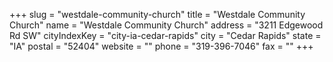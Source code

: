 +++
slug = "westdale-community-church"
title = "Westdale Community Church"
name = "Westdale Community Church"
address = "3211 Edgewood Rd SW"
cityIndexKey = "city-ia-cedar-rapids"
city = "Cedar Rapids"
state = "IA"
postal = "52404"
website = ""
phone = "319-396-7046"
fax = ""
+++
